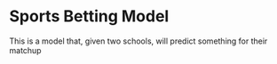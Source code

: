# Sports Betting Model

This is a model that, given two schools, will predict something for their matchup